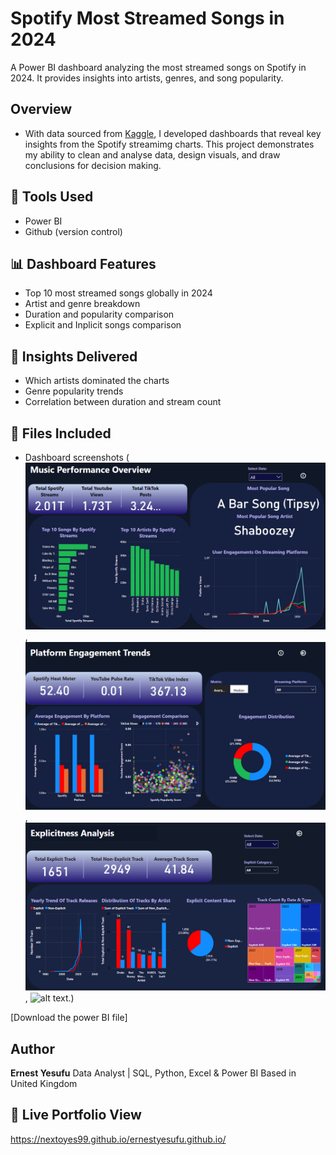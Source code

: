 # Spotify Most Streamed Songs in 2024

A Power BI dashboard analyzing the most streamed songs on Spotify in 2024. It provides insights into artists, genres, and song popularity.

## Overview
- With data sourced from [Kaggle](https://www.kaggle.com), I developed dashboards that reveal key insights from the Spotify streamimg charts. This project demonstrates my ability to clean and analyse data, design visuals, and draw conclusions for decision making.

## 🔧 Tools Used
- Power BI
- Github (version control)

## 📊 Dashboard Features
- Top 10 most streamed songs globally in 2024
- Artist and genre breakdown
- Duration and popularity comparison
- Explicit and Inplicit songs comparison

## 🧠 Insights Delivered
- Which artists dominated the charts
- Genre popularity trends
- Correlation between duration and stream count

## 📁 Files Included
- Dashboard screenshots (![alt text](Spotify-music_performance-dashboard.png),![alt text](Spotify-platform_engagement-dashboard.png), ![alt text](Spotify-explicitness_analysis-dashboard.png), ![alt text](Spotify-song_tooltip-dashboard-1.png).)

[Download the power BI file]

## Author
**Ernest Yesufu**
Data Analyst | SQL, Python, Excel & Power BI
Based in United Kingdom

## 🔗 Live Portfolio View
https://nextoyes99.github.io/ernestyesufu.github.io/


